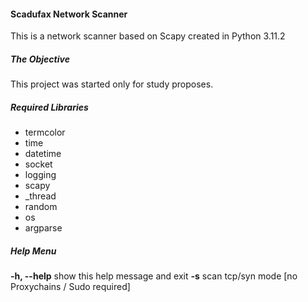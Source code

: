 #### Scadufax Network Scanner
This is a network scanner based on Scapy created in Python 3.11.2

##### The Objective
This project was started only for study proposes.

##### Required Libraries
* termcolor
* time
* datetime
* socket
* logging
* scapy
* _thread
* random
* os
* argparse

##### Help Menu
**-h, --help** show this help message and exit
**-s** scan tcp/syn mode [no Proxychains / Sudo required]
